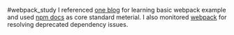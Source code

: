 #webpack_study
I referenced [one blog](https://ddeck.tistory.com/16) for learning basic webpack example and used [npm docs](https://docs.npmjs.com/) as core standard meterial.
I also monitored [webpack](https://github.com/webpack/webpack) for resolving deprecated dependency issues.
